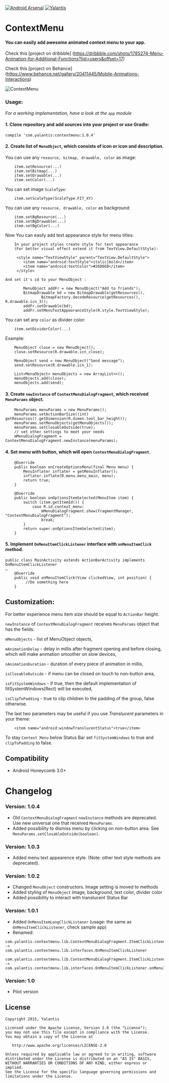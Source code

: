 [![Android Arsenal](https://img.shields.io/badge/Android%20Arsenal-Context--Menu.Android-brightgreen.svg?style=flat)](https://android-arsenal.com/details/1/1387) [![Yalantis](https://github.com/Yalantis/Context-Menu.Android/blob/master/badge.png)](https://yalantis.com/?utm_source=github)

# ContextMenu 

#### You can easily add awesome animated context menu to  your app. 

Check this [project on dribbble] (https://dribbble.com/shots/1785274-Menu-Animation-for-Additional-Functions?list=users&offset=17)

Check this [project on Behance] (https://www.behance.net/gallery/20411445/Mobile-Animations-Interactions)  

![ContextMenu](https://d13yacurqjgara.cloudfront.net/users/125056/screenshots/1785274/99miles-profile-light_1-1-4.gif)

### Usage:

*For a working implementation, have a look at the ```app``` module*

#### 	1. Clone repository and add sources into your project or use Gradle: 
``` compile 'com.yalantis:contextmenu:1.0.4' ```  
#### 	2. Create list of `MenuObject`, which consists of icon or icon and description.
You can use any `resource, bitmap, drawable, color` as image:  
```
    item.setResource(...)  
    item.setBitmap(...)  
    item.setDrawable(...)  
    item.setColor(...)  
   ```
You can set image `ScaleType`:  
```
    item.setScaleType(ScaleType.FIT_XY)
```
You can use any `resource, drawable, color` as background: 
```
    item.setBgResource(...)
    item.setBgDrawable(...)
    item.setBgColor(...)
```
Now You can easily add text appearance style for menu titles: 
```
	In your project styles create style for text appearance
	(For better visual effect extend it from TextView.DefaultStyle):
	
	 <style name="TextViewStyle" parent="TextView.DefaultStyle">
        <item name="android:textStyle">italic|bold</item>
        <item name="android:textColor">#26D0EB</item>
	 </style>

And set it's id to your MenuObject :	
    
        MenuObject addFr = new MenuObject("Add to friends");
        BitmapDrawable bd = new BitmapDrawable(getResources(),
                BitmapFactory.decodeResource(getResources(), R.drawable.icn_3));
        addFr.setDrawable(bd);
        addFr.setMenuTextAppearanceStyle(R.style.TextViewStyle);

```
You can set any `color` as divider color: 
```
    item.setDividerColor(...)
```
Example:  
```
    MenuObject close = new MenuObject();
    close.setResource(R.drawable.icn_close);

    MenuObject send = new MenuObject("Send message");
    send.setResource(R.drawable.icn_1);

    List<MenuObject> menuObjects = new ArrayList<>();
    menuObjects.add(close);
    menuObjects.add(send);
```

####	3. Create `newInstance` of `ContextMenuDialogFragment`, which received `MenuParams` object.

```
    MenuParams menuParams = new MenuParams();
    menuParams.setActionBarSize((int) getResources().getDimension(R.dimen.tool_bar_height));
    menuParams.setMenuObjects(getMenuObjects());
    menuParams.setClosableOutside(true);
    // set other settings to meet your needs
    mMenuDialogFragment = ContextMenuDialogFragment.newInstance(menuParams);
```

####	4. Set menu with button, which will open `ContextMenuDialogFragment`.

```
    @Override
    public boolean onCreateOptionsMenu(final Menu menu) {
        MenuInflater inflater = getMenuInflater();
        inflater.inflate(R.menu.menu_main, menu);
        return true;
    }

    @Override
    public boolean onOptionsItemSelected(MenuItem item) {
        switch (item.getItemId()) {
            case R.id.context_menu:
                mMenuDialogFragment.show(fragmentManager, "ContextMenuDialogFragment");
                break;
        }
        return super.onOptionsItemSelected(item);
    }
```

####	5. Implement `OnMenuItemClickListener` interface with `onMenuItemClick` method.
	
```	
public class MainActivity extends ActionBarActivity implements OnMenuItemClickListener
…
    @Override
    public void onMenuItemClick(View clickedView, int position) {
         //Do something here
    }
```

## Customization: 
For better experience menu item size should be equal to `ActionBar` height.

`newInstance` of `ContextMenuDialogFragment` receives `MenuParams` object that has the fields:

`mMenuObjects` - list of MenuObject objects,

`mAnimationDelay` - delay in millis after fragment opening and before closing, which will make animation smoother on slow devices,

`nAnimationDuration` - duration of every piece of animation in millis,

`isClosableOutside` - if menu can be closed on touch to non-button area,

`isFitSystemWindows` - if true, then the default implementation of fitSystemWindows(Rect) will be executed,

`isClipToPadding` - true to clip children to the padding of the group, false otherwise.

The last two parameters may be useful if you use _Translucent_ parameters in your theme:
```
    <item name="android:windowTranslucentStatus">true</item>
```
To stay `Context Menu` below Status Bar set `fitSystemWindows` to true and `clipToPadding` to false.

## Compatibility
  
  * Android Honeycomb 3.0+

# Changelog

### Version: 1.0.4

  * Old `ContextMenuDialogFragment` `newInstance` methods are deprecated. Use new universal one that received `MenuParams`.
  * Added possibility to dismiss menu by clicking on non-button area. See `MenuParams.setClosableOutside(boolean)`.

### Version: 1.0.3

  * Added menu text appearence style. (Note: other text style methods are deprecated).

### Version: 1.0.2

  * Changed `MenuObject` constructors. Image setting is moved to methods
  * Added styling of `MenuObject` image, background, text color, divider color
  * Added possibility to interact with translucent Status Bar

### Version: 1.0.1

  * Added `OnMenuItemLongClickListener` (usage: the same as `OnMenuItemClickListener`, check sample app)
  * Renamed:
```
com.yalantis.contextmenu.lib.ContextMenuDialogFragment.ItemClickListener ->
com.yalantis.contextmenu.lib.interfaces.OnMenuItemClickListener

com.yalantis.contextmenu.lib.ContextMenuDialogFragment.ItemClickListener.onItemClick(...) ->
com.yalantis.contextmenu.lib.interfaces.OnMenuItemClickListener.onMenuItemClick(...)
```

### Version: 1.0

  * Pilot version

## License

    Copyright 2015, Yalantis

    Licensed under the Apache License, Version 2.0 (the "License");
    you may not use this file except in compliance with the License.
    You may obtain a copy of the License at

       http://www.apache.org/licenses/LICENSE-2.0

    Unless required by applicable law or agreed to in writing, software
    distributed under the License is distributed on an "AS IS" BASIS,
    WITHOUT WARRANTIES OR CONDITIONS OF ANY KIND, either express or implied.
    See the License for the specific language governing permissions and
    limitations under the License.
